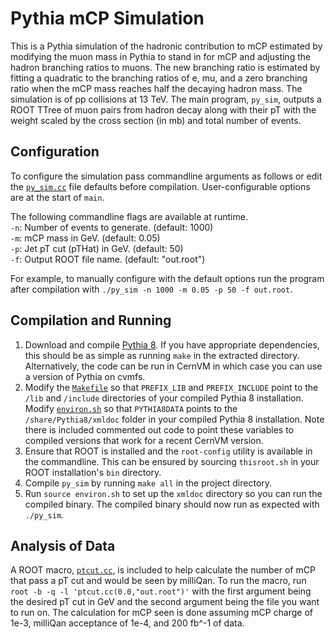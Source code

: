 Pythia mCP Simulation
=====================
This is a Pythia simulation of the hadronic contribution to mCP estimated by modifying the muon mass in Pythia to stand in for mCP and adjusting the hadron branching ratios to muons. The new branching ratio is estimated by fitting a quadratic to the branching ratios of e, mu, and a zero branching ratio when the mCP mass reaches half the decaying hadron mass. The simulation is of pp collisions at 13 TeV. The main program, `py_sim`, outputs a ROOT TTree of muon pairs from hadron decay along with their pT with the weight scaled by the cross section (in mb) and total number of events.

Configuration
-------------
To configure the simulation pass commandline arguments as follows or edit the [`py_sim.cc`](../master/py_sim.cc) file defaults before compilation. User-configurable options are at the start of `main`.

The following commandline flags are available at runtime.  
`-n`: Number of events to generate. (default: 1000)  
`-m`: mCP mass in GeV. (default: 0.05)  
`-p`: Jet pT cut (pTHat) in GeV. (default: 50)  
`-f`: Output ROOT file name. (default: "out.root")

For example, to manually configure with the default options run the program after compilation with `./py_sim -n 1000 -m 0.05 -p 50 -f out.root`.

Compilation and Running
-----------------------
1. Download and compile [Pythia 8](http://home.thep.lu.se/~torbjorn/Pythia.html). If you have appropriate dependencies, this should be as simple as running `make` in the extracted directory. Alternatively, the code can be run in CernVM in which case you can use a version of Pythia on cvmfs.
2. Modify the [`Makefile`](../master/Makefile) so that `PREFIX_LIB` and `PREFIX_INCLUDE` point to the `/lib` and `/include` directories of your compiled Pythia 8 installation. Modify [`environ.sh`](../master/environ.sh) so that `PYTHIA8DATA` points to the `/share/Pythia8/xmldoc` folder in your compiled Pythia 8 installation. Note there is included commented out code to point these variables to compiled versions that work for a recent CernVM version.
3. Ensure that ROOT is installed and the `root-config` utility is available in the commandline. This can be ensured by sourcing `thisroot.sh` in your ROOT installation's `bin` directory.
4. Compile `py_sim` by running `make all` in the project directory.
5. Run `source environ.sh` to set up the `xmldoc` directory so you can run the compiled binary. The compiled binary should now run as expected with `./py_sim`.

Analysis of Data
----------------
A ROOT macro, [`ptcut.cc`](../master/ptcut.cc), is included to help calculate the number of mCP that pass a pT cut and would be seen by milliQan. To run the macro, run `root -b -q -l 'ptcut.cc(0.0,"out.root")'` with the first argument being the desired pT cut in GeV and the second argument being the file you want to run on. The calculation for mCP seen is done assuming mCP charge of 1e-3, milliQan acceptance of 1e-4, and 200 fb^-1 of data.
